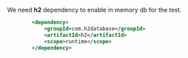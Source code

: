 We need **h2** dependency to enable in memory db for the test.

```xml
		<dependency>
			<groupId>com.h2database</groupId>
			<artifactId>h2</artifactId>
			<scope>runtime</scope>
		</dependency>
```

